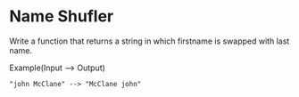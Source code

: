 # Name Shufler

Write a function that returns a string in which firstname is swapped with last name.

Example(Input --> Output)

```
"john McClane" --> "McClane john"
```
